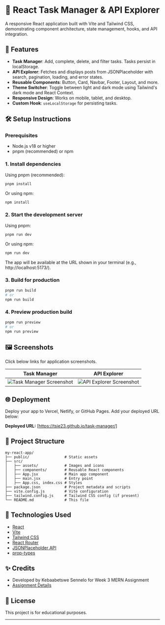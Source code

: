 # 🎨 React Task Manager & API Explorer

A responsive React application built with Vite and Tailwind CSS, demonstrating component architecture, state management, hooks, and API integration.

## 🚀 Features
- **Task Manager**: Add, complete, delete, and filter tasks. Tasks persist in localStorage.
- **API Explorer**: Fetches and displays posts from JSONPlaceholder with search, pagination, loading, and error states.
- **Reusable Components**: Button, Card, Navbar, Footer, Layout, and more.
- **Theme Switcher**: Toggle between light and dark mode using Tailwind's dark mode and React Context.
- **Responsive Design**: Works on mobile, tablet, and desktop.
- **Custom Hook**: `useLocalStorage` for persisting tasks.

## 🛠️ Setup Instructions

### Prerequisites
- Node.js v18 or higher
- pnpm (recommended) or npm

### 1. Install dependencies
Using pnpm (recommended):
```sh
pnpm install
```
Or using npm:
```sh
npm install
```

### 2. Start the development server
Using pnpm:
```sh
pnpm run dev
```
Or using npm:
```sh
npm run dev
```

The app will be available at the URL shown in your terminal (e.g., http://localhost:5173/).

### 3. Build for production
```sh
pnpm run build
# or
npm run build
```

### 4. Preview production build
```sh
pnpm run preview
# or
npm run preview
```

## 🖼️ Screenshots
Click below links for application screenshots. 

| Task Manager | API Explorer |
|-------------|-------------|
| ![Task Manager Screenshot](./assets/task-manager-screenshot.png) | ![API Explorer Screenshot](./assets/api-explorer-screenshot.png) |

## 🌐 Deployment
Deploy your app to Vercel, Netlify, or GitHub Pages. Add your deployed URL below:

**Deployed URL:** [https://tsie23.github.io/task-manager/]

## 📁 Project Structure
```
my-react-app/
├── public/                # Static assets
├── src/
│   ├── assets/            # Images and icons
│   ├── components/        # Reusable React components
│   ├── App.jsx            # Main app component
│   ├── main.jsx           # Entry point
│   ├── App.css, index.css # Styles
├── package.json           # Project metadata and scripts
├── vite.config.js         # Vite configuration
├── tailwind.config.js     # Tailwind CSS config (if present)
└── README.md              # This file
```

## 🧩 Technologies Used
- [React](https://react.dev/)
- [Vite](https://vitejs.dev/)
- [Tailwind CSS](https://tailwindcss.com/)
- [React Router](https://reactrouter.com/)
- [JSONPlaceholder API](https://jsonplaceholder.typicode.com/)
- [prop-types](https://www.npmjs.com/package/prop-types)

## ✨ Credits
- Developed by Kebaabetswe Sennelo for Week 3 MERN Assignment
- [Assignment Details](../Week3-Assignment.md)

## 📄 License
This project is for educational purposes.

---


